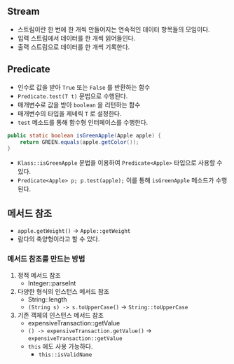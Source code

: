 ## Stream
- 스트림이란 한 번에 한 개씩 만들어지는 연속적인 데이터 항목들의 모임이다.
- 입력 스트림에서 데이터를 한 개씩 읽어들인다.
- 출력 스트림으로 데이터를 한 개씩 기록한다.

## Predicate
- 인수로 값을 받아 `True` 또는 `False` 를 반환하는 함수
- `Predicate.test(T t)` 문법으로 수행된다.
- 매개변수로 값을 받아 `boolean` 을 리턴하는 함수
- 매개변수의 타입을 제네릭 `T` 로 설정한다.
- `test` 메소드를 통해 함수형 인터페이스를 수행한다.
```java
public static boolean isGreenApple(Apple apple) {
    return GREEN.equals(apple.getColor());
}
```
- `Klass::isGreenApple` 문법을 이용하여 `Predicate<Apple>` 타입으로 사용할 수 있다.
- `Predicate<Apple> p; p.test(apple);` 이를 통해 `isGreenApple` 메소드가 수행된다.

## 메서드 참조
- `apple.getWeight()` -> `Apple::getWeight`
- 람다의 축양형이라고 할 수 있다.

### 메서드 참조를 만드는 방법
1. 정적 메서드 참조
   - Integer::parseInt
2. 다양한 형식의 인스턴스 메서드 참조
   - String::length
   - `(String s) -> s.toUpperCase()` -> `String::toUpperCase`
3. 기존 객체의 인스턴스 메서드 참조
   - expensiveTransaction::getValue
   - `() -> expensiveTransaction.getValue()` -> `expensiveTransaction::getValue`
   - `this` 에도 사용 가능하다.
     - `this::isValidName`
